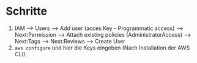 # Schritte
1. IAM --> Users --> Add user (acces Key - Programmatic access) --> Next:Permission --> Attach existing policies (AdministratorAccess)  --> Next:Tags --> Next:Reviews --> Create User
2. ``aws configure`` und hier die Keys eingeben (Nach Installation der AWS CLI).